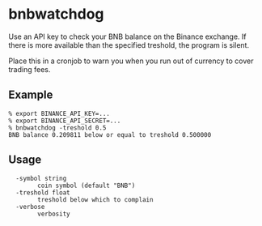 # bnbwatchdog

Use an API key to check your BNB balance on the Binance exchange. If
there is more available than the specified treshold, the program is
silent.

Place this in a cronjob to warn you when you run out of currency to
cover trading fees.


## Example
```shell
% export BINANCE_API_KEY=...
% export BINANCE_API_SECRET=...
% bnbwatchdog -treshold 0.5
BNB balance 0.209811 below or equal to treshold 0.500000
```


## Usage
```shell
  -symbol string
        coin symbol (default "BNB")
  -treshold float
        treshold below which to complain
  -verbose
        verbosity
```
